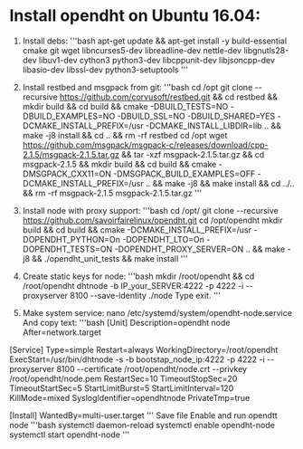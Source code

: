 # Install opendht on Ubuntu 16.04:
1. Install debs:
'''bash
apt-get update && apt-get install -y build-essential cmake git wget libncurses5-dev libreadline-dev nettle-dev libgnutls28-dev libuv1-dev cython3 python3-dev libcppunit-dev libjsoncpp-dev libasio-dev libssl-dev python3-setuptools
'''

2. Install restbed and msgpack from git:
'''bash
cd /opt
git clone --recursive https://github.com/corvusoft/restbed.git && cd restbed && mkdir build && cd build && cmake -DBUILD_TESTS=NO -DBUILD_EXAMPLES=NO -DBUILD_SSL=NO -DBUILD_SHARED=YES -DCMAKE_INSTALL_PREFIX=/usr -DCMAKE_INSTALL_LIBDIR=lib .. && make -j8 install && cd .. && rm -rf restbed
cd /opt
wget https://github.com/msgpack/msgpack-c/releases/download/cpp-2.1.5/msgpack-2.1.5.tar.gz && tar -xzf msgpack-2.1.5.tar.gz && cd msgpack-2.1.5 && mkdir build && cd build && cmake -DMSGPACK_CXX11=ON -DMSGPACK_BUILD_EXAMPLES=OFF -DCMAKE_INSTALL_PREFIX=/usr .. && make -j8 && make install && cd ../.. && rm -rf msgpack-2.1.5 msgpack-2.1.5.tar.gz
'''

3. Install node with proxy support:
'''bash
cd /opt/
git clone --recursive https://github.com/savoirfairelinux/opendht.git
cd /opt/opendht 
mkdir build && cd build && cmake -DCMAKE_INSTALL_PREFIX=/usr -DOPENDHT_PYTHON=On -DOPENDHT_LTO=On -DOPENDHT_TESTS=ON -DOPENDHT_PROXY_SERVER=ON .. && make -j8 && ./opendht_unit_tests && make install
'''

4. Create static keys for node:
'''bash
mkdir /root/opendht && cd /root/opendht
dhtnode -b IP_your_SERVER:4222 -p 4222 -i --proxyserver 8100 --save-identity ./node
Type exit.
'''
 
5. Make system service:
nano /etc/systemd/system/opendht-node.service
And copy text:
'''bash
[Unit]
Description=opendht node
After=network.target

[Service]
Type=simple
Restart=always
WorkingDirectory=/root/opendht
ExecStart=/usr/bin/dhtnode -s -b bootstap_node_ip:4222 -p 4222 -i --proxyserver 8100 --certificate /root/opendht/node.crt --privkey /root/opendht/node.pem
RestartSec=10
TimeoutStopSec=20
TimeoutStartSec=5
StartLimitBurst=5
StartLimitInterval=120
KillMode=mixed
SyslogIdentifier=opendhtnode
PrivateTmp=true

[Install]
WantedBy=multi-user.target
'''
Save file
Enable and run opendtt node
'''bash
systemctl daemon-reload
systemctl enable opendht-node
systemctl start opendht-node
'''
